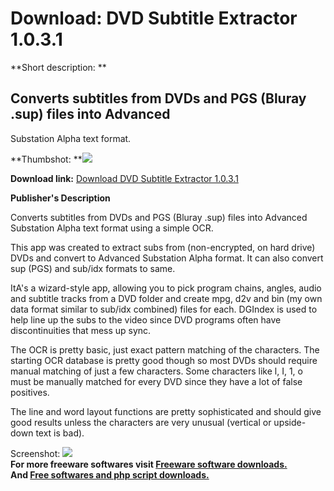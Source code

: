 # Download: DVD Subtitle Extractor 1.0.3.1

**Short description: **

## Converts subtitles from DVDs and PGS (Bluray .sup) files into Advanced
Substation Alpha text format.

  
**Thumbshot: **![](http://www.freewarefiles.com/screenshot/dvdsubxtrct_md.jpg)   
  
**Download link:** [Download DVD Subtitle Extractor 1.0.3.1](http://freesoftwares.boysofts.com/DVD-Subtitle-Extractor_program_71418.html)  
  

**Publisher's Description**  
  

Converts subtitles from DVDs and PGS (Bluray .sup) files into Advanced
Substation Alpha text format using a simple OCR.

This app was created to extract subs from (non-encrypted, on hard drive) DVDs
and convert to Advanced Substation Alpha format. It can also convert sup (PGS)
and sub/idx formats to same.

ItA's a wizard-style app, allowing you to pick program chains, angles, audio
and subtitle tracks from a DVD folder and create mpg, d2v and bin (my own data
format similar to sub/idx combined) files for each. DGIndex is used to help
line up the subs to the video since DVD programs often have discontinuities
that mess up sync.

The OCR is pretty basic, just exact pattern matching of the characters. The
starting OCR database is pretty good though so most DVDs should require manual
matching of just a few characters. Some characters like l, I, 1, o must be
manually matched for every DVD since they have a lot of false positives.

The line and word layout functions are pretty sophisticated and should give
good results unless the characters are very unusual (vertical or upside-down
text is bad).

  
  
Screenshot: ![](http://www.freewarefiles.com/screenshot/dvdsubxtrct.jpg)  
**For more freeware softwares visit [Freeware software downloads.](http://freesoftwares.boysofts.com/)**   
**And [Free softwares and php script downloads.](http://www.boysofts.com/)**

